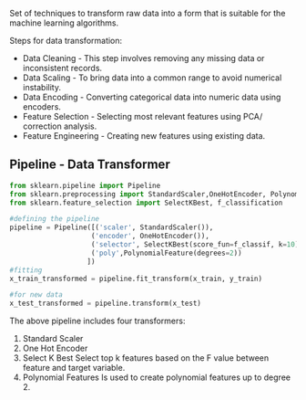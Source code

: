 Set of techniques to transform raw data into a form that is suitable for the machine learning algorithms. 

Steps for data transformation: 
- Data Cleaning - This step involves removing any missing data or inconsistent records. 
- Data Scaling - To bring data into a common range to avoid numerical instability.
- Data Encoding - Converting categorical data into numeric data using encoders.
- Feature Selection - Selecting most relevant features using PCA/ correction analysis.
- Feature Engineering - Creating new features using existing data. 

## Pipeline - Data Transformer

```python
from sklearn.pipeline import Pipeline
from sklearn.preprocessing import StandardScaler,OneHotEncoder, PolynomialFeatures
from sklearn.feature_selection import SelectKBest, f_classification

#defining the pipeline
pipeline = Pipeline([('scaler', StandardScaler()),
					('encoder', OneHotEncoder()),
					('selector', SelectKBest(score_fun=f_classif, k=10))
					('poly',PolynomialFeature(degrees=2))
				   ])
#fitting 
x_train_transformed = pipeline.fit_transform(x_train, y_train)

#for new data
x_test_transformed = pipeline.transform(x_test)

```

The above pipeline includes four transformers: 
1. Standard Scaler
2. One Hot Encoder
3. Select K Best 
	Select top k features based on the F value between feature and target variable.
4. Polynomial Features 
	Is used to create polynomial features up to degree 2.




